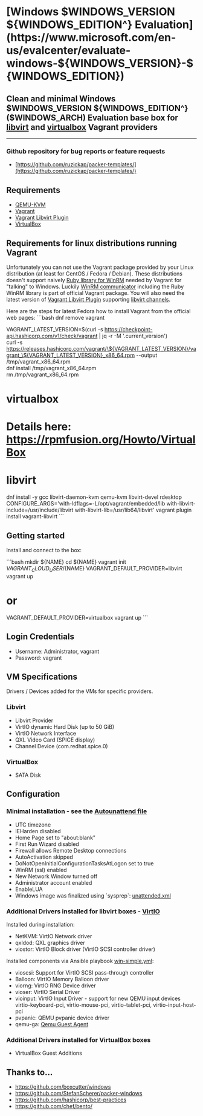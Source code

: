 # [Windows $WINDOWS_VERSION ${WINDOWS_EDITION^} Evaluation](https://www.microsoft.com/en-us/evalcenter/evaluate-windows-${WINDOWS_VERSION}-${WINDOWS_EDITION})

## Clean and minimal Windows $WINDOWS_VERSION ${WINDOWS_EDITION^} ($WINDOWS_ARCH) Evaluation base box for [libvirt](https://github.com/vagrant-libvirt/vagrant-libvirt) and [virtualbox](https://www.vagrantup.com/docs/virtualbox/) Vagrant providers

---

### Github repository for bug reports or feature requests

* [https://github.com/ruzickap/packer-templates/](https://github.com/ruzickap/packer-templates/)

## Requirements

* [QEMU-KVM](https://en.wikibooks.org/wiki/QEMU/Installing_QEMU)
* [Vagrant](https://www.vagrantup.com/downloads.html)
* [Vagrant Libvirt Plugin](https://github.com/pradels/vagrant-libvirt#installation)
* [VirtualBox](https://www.virtualbox.org/)

## Requirements for linux distributions running Vagrant

Unfortunately you can not use the Vagrant package provided by your Linux distribution (at least for CentOS / Fedora / Debian).
These distributions doesn't support naively [Ruby library for WinRM](https://github.com/WinRb/WinRM) needed by Vagrant for "talking" to Windows.
Luckily [WinRM communicator](https://github.com/mitchellh/vagrant/tree/master/plugins/communicators/winrm) including the Ruby WinRM library is part of official Vagrant package.
You will also need the latest version of [Vagrant Libvirt Plugin](https://github.com/pradels/vagrant-libvirt#installation) supporting [libvirt channels](https://libvirt.org/formatdomain.html#elementCharChannel).

Here are the steps for latest Fedora how to install Vagrant from the official web pages:
\`\`\`bash
dnf remove vagrant

VAGRANT_LATEST_VERSION=\$(curl -s https://checkpoint-api.hashicorp.com/v1/check/vagrant | jq -r -M '.current_version') \
curl -s https://releases.hashicorp.com/vagrant/\${VAGRANT_LATEST_VERSION}/vagrant_\${VAGRANT_LATEST_VERSION}_x86_64.rpm --output /tmp/vagrant_x86_64.rpm \
dnf install /tmp/vagrant_x86_64.rpm \
rm /tmp/vagrant_x86_64.rpm

# virtualbox
# Details here: https://rpmfusion.org/Howto/VirtualBox

# libvirt
dnf install -y gcc libvirt-daemon-kvm qemu-kvm libvirt-devel rdesktop
CONFIGURE_ARGS='with-ldflags=-L/opt/vagrant/embedded/lib with-libvirt-include=/usr/include/libvirt with-libvirt-lib=/usr/lib64/libvirt' vagrant plugin install vagrant-libvirt
\`\`\`

## Getting started

Install and connect to the box:

\`\`\`bash
mkdir ${NAME}
cd ${NAME}
vagrant init ${VAGRANT_CLOUD_USER}/${NAME}
VAGRANT_DEFAULT_PROVIDER=libvirt vagrant up
# or
VAGRANT_DEFAULT_PROVIDER=virtualbox vagrant up
\`\`\`

## Login Credentials

* Username: Administrator, vagrant
* Password: vagrant

## VM Specifications

Drivers / Devices added for the VMs for specific providers.

### Libvirt

* Libvirt Provider
* VirtIO dynamic Hard Disk (up to 50 GiB)
* VirtIO Network Interface
* QXL Video Card (SPICE display)
* Channel Device (com.redhat.spice.0)

### VirtualBox

* SATA Disk

## Configuration

### Minimal installation - see the [Autounattend file](https://github.com/ruzickap/packer-templates/blob/master/http/windows-${WINDOWS_VERSION}/Autounattend.xml)

* UTC timezone
* IEHarden disabled
* Home Page set to "about:blank"
* First Run Wizard disabled
* Firewall allows Remote Desktop connections
* AutoActivation skipped
* DoNotOpenInitialConfigurationTasksAtLogon set to true
* WinRM (ssl) enabled
* New Network Window turned off
* Administrator account enabled
* EnableLUA
* Windows image was finalized using \`sysprep\`: [unattended.xml](https://github.com/ruzickap/packer-templates/blob/master/scripts/win-common/unattend.xml)


### Additional Drivers installed for libvirt boxes - [VirtIO](https://fedoraproject.org/wiki/Windows_Virtio_Drivers)

Installed during installation:
* NetKVM: VirtIO Network driver
* qxldod: QXL graphics driver
* viostor: VirtIO Block driver (VirtIO SCSI controller driver)

Installed components via Ansible playbook [win-simple.yml](https://github.com/ruzickap/packer-templates/blob/master/ansible/win-simple.yml):
* vioscsi: Support for VirtIO SCSI pass-through controller
* Balloon: VirtIO Memory Balloon driver
* viorng: VirtIO RNG Device driver
* vioser: VirtIO Serial Driver
* vioinput: VirtIO Input Driver - support for new QEMU input devices virtio-keyboard-pci, virtio-mouse-pci, virtio-tablet-pci, virtio-input-host-pci
* pvpanic: QEMU pvpanic device driver
* qemu-ga: [Qemu Guest Agent](http://wiki.libvirt.org/page/Qemu_guest_agent)


### Additional Drivers installed for VirtualBox boxes

* VirtualBox Guest Additions

## Thanks to...

* https://github.com/boxcutter/windows
* https://github.com/StefanScherer/packer-windows
* https://github.com/hashicorp/best-practices
* https://github.com/chef/bento/
